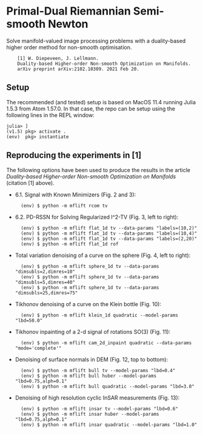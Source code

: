 Primal-Dual Riemannian Semi-smooth Newton
=========================================

Solve manifold-valued image processing problems with a duality-based higher
order method for non-smooth optimisation.

        [1] W. Diepeveen, J. Lellmann.  
        Duality-based Higher-order Non-smooth Optimization on Manifolds.
        arXiv preprint arXiv:2102.10309. 2021 Feb 20.

Setup
-----

The recommended (and tested) setup is based on MacOS 11.4 running Julia 1.5.3
from Atom 1.57.0. In that case, the repo can be setup using the following lines
in the REPL window:

    julia> ]
    (v1.5) pkg> activate .
    (env)  pkg> instantiate


Reproducing the experiments in [1]
----------------------------------

The following options have been used to produce the results in the
article *Duality-based Higher-order Non-smooth Optimization on Manifolds* (citation [1] above).

* 6.1. Signal with Known Minimizers (Fig. 2 and 3):

        (env) $ python -m mflift rcom tv

* 6.2. PD-RSSN for Solving Regularized l^2-TV (Fig. 3, left to right):

        (env) $ python -m mflift flat_1d tv --data-params "labels=(10,2)"
        (env) $ python -m mflift flat_1d tv --data-params "labels=(10,4)"
        (env) $ python -m mflift flat_1d tv --data-params "labels=(2,20)"
        (env) $ python -m mflift flat_1d rof

* Total variation denoising of a curve on the sphere (Fig. 4, left to right):

        (env) $ python -m mflift sphere_1d tv --data-params "dimsubls=2,dimres=10"
        (env) $ python -m mflift sphere_1d tv --data-params "dimsubls=5,dimres=40"
        (env) $ python -m mflift sphere_1d tv --data-params "dimsubls=25,dimres=75"

* Tikhonov denoising of a curve on the Klein bottle (Fig. 10):

        (env) $ python -m mflift klein_1d quadratic --model-params "lbd=50.0"

* Tikhonov inpainting of a 2-d signal of rotations SO(3) (Fig. 11):

        (env) $ python -m mflift cam_2d_inpaint quadratic --data-params "mode='complete'"

* Denoising of surface normals in DEM (Fig. 12, top to bottom):

        (env) $ python -m mflift bull tv --model-params "lbd=0.4"
        (env) $ python -m mflift bull huber --model-params "lbd=0.75,alph=0.1"
        (env) $ python -m mflift bull quadratic --model-params "lbd=3.0"

* Denoising of high resolution cyclic InSAR measurements (Fig. 13):

        (env) $ python -m mflift insar tv --model-params "lbd=0.6"
        (env) $ python -m mflift insar huber --model-params "lbd=0.75,alph=0.1"
        (env) $ python -m mflift insar quadratic --model-params "lbd=1.0"
